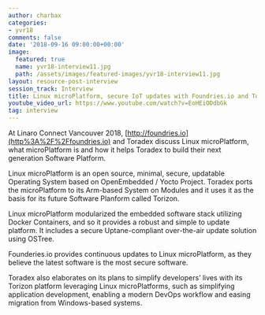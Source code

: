 ```yaml
---
author: charbax
categories:
- yvr18
comments: false
date: '2018-09-16 09:00:00+00:00'
image:
  featured: true
  name: yvr18-interview11.jpg
  path: /assets/images/featured-images/yvr18-interview11.jpg
layout: resource-post-interview
session_track: Interview
title: Linux microPlatform, secure IoT updates with Foundries.io and Toradex
youtube_video_url: https://www.youtube.com/watch?v=EoHEiODdbGk
tag: interview
---
```

At Linaro Connect Vancouver 2018, [http://foundries.io](http%3A%2F%2Ffoundries.io) and Toradex discuss Linux microPlatform, what microPlatform is and how it helps Toradex to build their next generation Software Platform.

Linux microPlatform is an open source, minimal, secure, updatable Operating System based on OpenEmbedded / Yocto Project. Toradex ports the microPlatform to its Arm-based System on Modules and it uses it as the basis for its future Software Planform called Torizon.  

Linux microPlatform modularized the embedded software stack utilizing Docker Containers, and so it provides a robust and simple to update platform. It includes a secure Uptane-compliant over-the-air update solution using OSTree.

Founderies.io provides continuous updates to Linux microPlatform, as they believe the latest software is the most secure software.

Toradex also elaborates on its plans to simplify developers’ lives with its Torizon platform leveraging Linux microPlatforms, such as simplifying application development, enabling a modern DevOps workflow and easing migration from Windows-based systems.